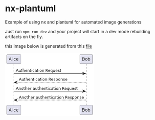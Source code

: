 # nx-plantuml
Example of using nx and plantuml for automated image generations

Just run `npm run dev` and your project will start in a dev mode rebuilding artifacts on the fly.

this image below is generated from this [file](docs/puml/auth.puml)

![sample](docs/puml/img/auth.png)


